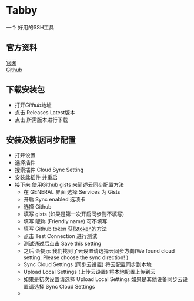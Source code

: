 # Tabby
一个 好用的SSH工具

## 官方资料
[官网](https://tabby.sh/)  
[Github](https://github.com/eugeny/tabby)

## 下载安装包

- 打开*Github*地址
- 点击 Releases Latest版本 
- 点击 所需版本进行下载

## 安装及数据同步配置

- 打开设置
- 选择插件
- 搜索插件 Cloud Sync Setting 
- 安装此插件 并重启
- 接下来 使用Github gists 来简述云同步配置方法
  - 在 GENERAL 界面 选择 Services 为 Gists
  - 开启 Sync enabled 选项卡
  - 选择 Github  
  - 填写 gists  (如果是第一次开启同步则不填写)
  - 填写 昵称 (Friendly name) 可不填写 
  - 填写 Github token [获取token的方法](Github-获取Token.md)
  - 点击 Test Connection 进行测试 
  - 测试通过后点击 Save this setting 
  - 之后 会提示 我们找到了云设置请选择云同步方向(We found cloud setting. Please choose the sync direction! )
  - Sync Cloud Settings (同步云设置) 将云配置同步到本地
  - Upload Local Settings (上传云设置) 将本地配置上传到云
  - 如果是初次设置请选择  Upload Local Settings 如果是其他设备同步云设置请选择 Sync Cloud Settings
  - 

